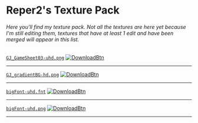 # Reper2's Texture Pack

###### Here you'll find my texture pack. Not all the textures are here yet because I'm still editing them, textures that have at least 1 edit and have been merged will appear in this list.

[`GJ_GameSheet03-uhd.png`](https://cdn.discordapp.com/attachments/888230424625680515/888253662378475540/GJ_GameSheet03-uhd.png)
[![DownloadBtn](https://cdn.discordapp.com/emojis/885670815725674527.png?size=32)](https://raw.githubusercontent.com/Reper2/Downloadable-Files/blob/master/assets/texture-pack/GJ_GameSheet03-uhd.png)

---

[`GJ_gradientBG-hd.png`](https://cdn.discordapp.com/attachments/888230424625680515/888253612025839636/GJ_gradientBG-hd.png)
[![DownloadBtn](https://cdn.discordapp.com/emojis/885670815725674527.png?size=32)](https://raw.githubusercontent.com/Reper2/Downloadable-Files/blob/master/assets/texture-pack/GJ_gradientBG-hd.png)

---

[`bigFont-uhd.fnt`](https://reper2.github.io/Downloadable-Files/texture-pack/bigFont-uhd.fnt)
[![DownloadBtn](https://cdn.discordapp.com/emojis/885670815725674527.png?size=32)](https://raw.githubusercontent.com/https://github.com/Reper2/Downloadable-Files/blob/master/assets/texture-pack/bigFont-uhd.fnt)

---

[`bigFont-uhd.png`](https://cdn.discordapp.com/attachments/888230424625680515/888253643512487956/bigFont-uhd.png)
[![DownloadBtn](https://cdn.discordapp.com/emojis/885670815725674527.png?size=32)](https://raw.githubusercontent.com/Reper2/Downloadable-Files/blob/master/assets/texture-pack/bigFont-uhd.png)

---
